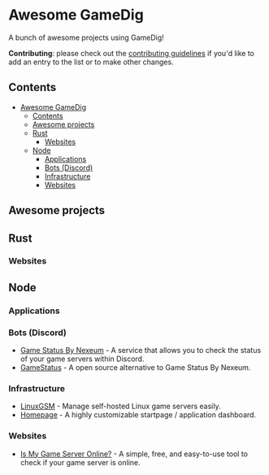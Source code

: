 # Awesome GameDig

A bunch of awesome projects using GameDig!

**Contributing**: please check out the [contributing guidelines](CONTRIBUTING.md)
if you'd like to add an entry to the list or to make other changes.

## Contents

- [Awesome GameDig](#awesome-gamedig)
  - [Contents](#contents)
  - [Awesome projects](#awesome-projects)
  - [Rust](#rust)
    - [Websites](#websites)
  - [Node](#node)
    - [Applications](#applications)
    - [Bots (Discord)](#bots-discord)
    - [Infrastructure](#infrastructure)
    - [Websites](#websites-1)

## Awesome projects

## Rust

### Websites

## Node

### Applications

### Bots (Discord)

- [Game Status By Nexeum](https://nexeummanager.com/) - A service that allows you to check the status of your game servers within Discord.
- [GameStatus](https://github.com/discord-gamestatus/discord-gamestatus) - A open source alternative to Game Status By Nexeum.

### Infrastructure

- [LinuxGSM](https://linuxgsm.com/) - Manage self-hosted Linux game servers easily.
- [Homepage](https://gethomepage.dev/latest/) - A highly customizable startpage / application dashboard.

### Websites

- [Is My Game Server Online?](https://ismygameserver.online/) - A simple, free, and easy-to-use tool to check if your game server is online.
